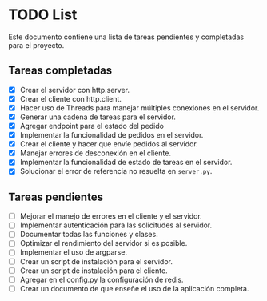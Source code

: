 # TODO List

Este documento contiene una lista de tareas pendientes y completadas para el proyecto.

## Tareas completadas

- [x] Crear el servidor con http.server.
- [x] Crear el cliente con http.client.
- [x] Hacer uso de Threads para manejar múltiples conexiones en el servidor.
- [x] Generar una cadena de tareas para el servidor.
- [x] Agregar endpoint para el estado del pedido
- [x] Implementar la funcionalidad de pedidos en el servidor.
- [x] Crear el cliente y hacer que envíe pedidos al servidor.
- [x] Manejar errores de desconexión en el cliente.
- [x] Implementar la funcionalidad de estado de tareas en el servidor.
- [x] Solucionar el error de referencia no resuelta en `server.py`.

## Tareas pendientes

- [ ] Mejorar el manejo de errores en el cliente y el servidor.
- [ ] Implementar autenticación para las solicitudes al servidor.
- [ ] Documentar todas las funciones y clases.
- [ ] Optimizar el rendimiento del servidor si es posible.
- [ ] Implementar el uso de argparse.
- [ ] Crear un script de instalación para el servidor.
- [ ] Crear un script de instalación para el cliente.
- [ ] Agregar en el config.py la configuración de redis.
- [ ] Crear un documento de que enseñe el uso de la aplicación completa.